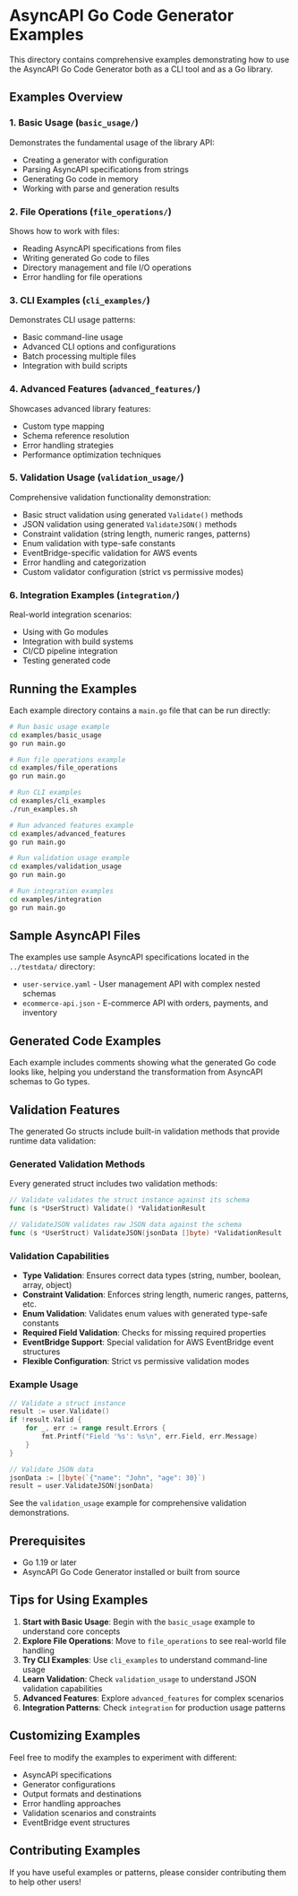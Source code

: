 # AsyncAPI Go Code Generator Examples

This directory contains comprehensive examples demonstrating how to use the AsyncAPI Go Code Generator both as a CLI tool and as a Go library.

## Examples Overview

### 1. Basic Usage (`basic_usage/`)
Demonstrates the fundamental usage of the library API:
- Creating a generator with configuration
- Parsing AsyncAPI specifications from strings
- Generating Go code in memory
- Working with parse and generation results

### 2. File Operations (`file_operations/`)
Shows how to work with files:
- Reading AsyncAPI specifications from files
- Writing generated Go code to files
- Directory management and file I/O operations
- Error handling for file operations

### 3. CLI Examples (`cli_examples/`)
Demonstrates CLI usage patterns:
- Basic command-line usage
- Advanced CLI options and configurations
- Batch processing multiple files
- Integration with build scripts

### 4. Advanced Features (`advanced_features/`)
Showcases advanced library features:
- Custom type mapping
- Schema reference resolution
- Error handling strategies
- Performance optimization techniques

### 5. Validation Usage (`validation_usage/`)
Comprehensive validation functionality demonstration:
- Basic struct validation using generated `Validate()` methods
- JSON validation using generated `ValidateJSON()` methods
- Constraint validation (string length, numeric ranges, patterns)
- Enum validation with type-safe constants
- EventBridge-specific validation for AWS events
- Error handling and categorization
- Custom validator configuration (strict vs permissive modes)

### 6. Integration Examples (`integration/`)
Real-world integration scenarios:
- Using with Go modules
- Integration with build systems
- CI/CD pipeline integration
- Testing generated code

## Running the Examples

Each example directory contains a `main.go` file that can be run directly:

```bash
# Run basic usage example
cd examples/basic_usage
go run main.go

# Run file operations example
cd examples/file_operations
go run main.go

# Run CLI examples
cd examples/cli_examples
./run_examples.sh

# Run advanced features example
cd examples/advanced_features
go run main.go

# Run validation usage example
cd examples/validation_usage
go run main.go

# Run integration examples
cd examples/integration
go run main.go
```

## Sample AsyncAPI Files

The examples use sample AsyncAPI specifications located in the `../testdata/` directory:

- `user-service.yaml` - User management API with complex nested schemas
- `ecommerce-api.json` - E-commerce API with orders, payments, and inventory

## Generated Code Examples

Each example includes comments showing what the generated Go code looks like, helping you understand the transformation from AsyncAPI schemas to Go types.

## Validation Features

The generated Go structs include built-in validation methods that provide runtime data validation:

### Generated Validation Methods

Every generated struct includes two validation methods:

```go
// Validate validates the struct instance against its schema
func (s *UserStruct) Validate() *ValidationResult

// ValidateJSON validates raw JSON data against the schema  
func (s *UserStruct) ValidateJSON(jsonData []byte) *ValidationResult
```

### Validation Capabilities

- **Type Validation**: Ensures correct data types (string, number, boolean, array, object)
- **Constraint Validation**: Enforces string length, numeric ranges, patterns, etc.
- **Enum Validation**: Validates enum values with generated type-safe constants
- **Required Field Validation**: Checks for missing required properties
- **EventBridge Support**: Special validation for AWS EventBridge event structures
- **Flexible Configuration**: Strict vs permissive validation modes

### Example Usage

```go
// Validate a struct instance
result := user.Validate()
if !result.Valid {
    for _, err := range result.Errors {
        fmt.Printf("Field '%s': %s\n", err.Field, err.Message)
    }
}

// Validate JSON data
jsonData := []byte(`{"name": "John", "age": 30}`)
result = user.ValidateJSON(jsonData)
```

See the `validation_usage` example for comprehensive validation demonstrations.

## Prerequisites

- Go 1.19 or later
- AsyncAPI Go Code Generator installed or built from source

## Tips for Using Examples

1. **Start with Basic Usage**: Begin with the `basic_usage` example to understand core concepts
2. **Explore File Operations**: Move to `file_operations` to see real-world file handling
3. **Try CLI Examples**: Use `cli_examples` to understand command-line usage
4. **Learn Validation**: Check `validation_usage` to understand JSON validation capabilities
5. **Advanced Features**: Explore `advanced_features` for complex scenarios
6. **Integration Patterns**: Check `integration` for production usage patterns

## Customizing Examples

Feel free to modify the examples to experiment with different:
- AsyncAPI specifications
- Generator configurations
- Output formats and destinations
- Error handling approaches
- Validation scenarios and constraints
- EventBridge event structures

## Contributing Examples

If you have useful examples or patterns, please consider contributing them to help other users!